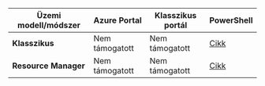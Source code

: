 | **Üzemi modell/módszer** | **Azure Portal** | **Klasszikus portál** | **PowerShell** |
| --- | --- | --- | --- |
| **Klasszikus** |Nem támogatott |Nem támogatott |[Cikk](../articles/vpn-gateway/vpn-gateway-about-forced-tunneling.md) |
| **Resource Manager** |Nem támogatott |Nem támogatott |[Cikk](../articles/vpn-gateway/vpn-gateway-forced-tunneling-rm.md) |



<!--HONumber=Jan17_HO3-->


